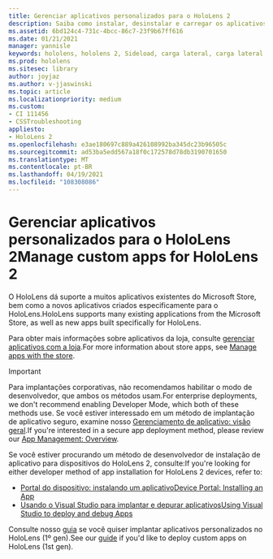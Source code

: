 ```yaml
---
title: Gerenciar aplicativos personalizados para o HoloLens 2
description: Saiba como instalar, desinstalar e carregar os aplicativos Holographic personalizados em dispositivos do HoloLens 2 usando o portal do dispositivo e o Visual Studio.
ms.assetid: 6bd124c4-731c-4bcc-86c7-23f9b67ff616
ms.date: 01/21/2021
manager: yannisle
keywords: hololens, hololens 2, Sideload, carga lateral, carga lateral, loja, UWP, aplicativo, instalação
ms.prod: hololens
ms.sitesec: library
author: joyjaz
ms.author: v-jjaswinski
ms.topic: article
ms.localizationpriority: medium
ms.custom:
- CI 111456
- CSSTroubleshooting
appliesto:
- HoloLens 2
ms.openlocfilehash: e3ae180697c889a426108992ba345dc23b96505c
ms.sourcegitcommit: ad53ba5edd567a18f0c172578d78db3190701650
ms.translationtype: MT
ms.contentlocale: pt-BR
ms.lasthandoff: 04/19/2021
ms.locfileid: "108308086"
---
```

# <a name="manage-custom-apps-for-hololens-2"></a><span data-ttu-id="aec03-104">Gerenciar aplicativos personalizados para o HoloLens 2</span><span class="sxs-lookup"><span data-stu-id="aec03-104">Manage custom apps for HoloLens 2</span></span>

<span data-ttu-id="aec03-105">O HoloLens dá suporte a muitos aplicativos existentes do Microsoft Store, bem como a novos aplicativos criados especificamente para o HoloLens.</span><span class="sxs-lookup"><span data-stu-id="aec03-105">HoloLens supports many existing applications from the Microsoft Store, as well as new apps built specifically for HoloLens.</span></span> 

<span data-ttu-id="aec03-106">Para obter mais informações sobre aplicativos da loja, consulte [gerenciar aplicativos com a loja](holographic-store-apps.md).</span><span class="sxs-lookup"><span data-stu-id="aec03-106">For more information about store apps, see [Manage apps with the store](holographic-store-apps.md).</span></span>

> [!IMPORTANT]
> <span data-ttu-id="aec03-107">Para implantações corporativas, não recomendamos habilitar o modo de desenvolvedor, que ambos os métodos usam.</span><span class="sxs-lookup"><span data-stu-id="aec03-107">For enterprise deployments, we don't recommend enabling Developer Mode, which both of these methods use.</span></span> <span data-ttu-id="aec03-108">Se você estiver interessado em um método de implantação de aplicativo seguro, examine nosso [Gerenciamento de aplicativo: visão geral](app-deploy-overview.md).</span><span class="sxs-lookup"><span data-stu-id="aec03-108">If you're interested in a secure app deployment method, please review our [App Management: Overview](app-deploy-overview.md).</span></span>

<span data-ttu-id="aec03-109">Se você estiver procurando um método de desenvolvedor de instalação de aplicativo para dispositivos do HoloLens 2, consulte:</span><span class="sxs-lookup"><span data-stu-id="aec03-109">If you're looking for either developer method of app installation for HoloLens 2 devices, refer to:</span></span>
- [<span data-ttu-id="aec03-110">Portal do dispositivo: instalando um aplicativo</span><span class="sxs-lookup"><span data-stu-id="aec03-110">Device Portal: Installing an App</span></span>](https://docs.microsoft.com/windows/mixed-reality/develop/platform-capabilities-and-apis/using-the-windows-device-portal#installing-an-app)
- [<span data-ttu-id="aec03-111">Usando o Visual Studio para implantar e depurar aplicativos</span><span class="sxs-lookup"><span data-stu-id="aec03-111">Using Visual Studio to deploy and debug Apps</span></span>](https://docs.microsoft.com/windows/mixed-reality/develop/platform-capabilities-and-apis/using-visual-studio)

<span data-ttu-id="aec03-112">Consulte nosso [guia](holographic-custom-apps.md) se você quiser implantar aplicativos personalizados no HoloLens (1º gen).</span><span class="sxs-lookup"><span data-stu-id="aec03-112">See our [guide](holographic-custom-apps.md) if you'd like to deploy custom apps on HoloLens (1st gen).</span></span>